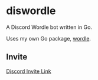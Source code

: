 # diswordle

A Discord Wordle bot written in Go.

Uses my own Go package, [wordle](https://github.com/vidhanio/wordle).

## Invite

[Discord Invite Link](https://discord.com/api/oauth2/authorize?client_id=935558888718209024&permissions=0&scope=bot%20applications.commands)
